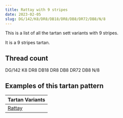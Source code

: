 ```yaml
---
title: Rattay with 9 stripes
date: 2023-02-05
slug: DG/142/K8/DR8/DB18/DR8/DB8/DR72/DB8/N/8
---
```

This is a list of all the tartan sett variants with 9 stripes.

It is a 9 stripes tartan.


## Thread count
DG/142 K8 DR8 DB18 DR8 DB8 DR72 DB8 N/8

## Examples of this tartan pattern

| Tartan Variants |
|---------------|
| [Rattay](/variants/dg/142/k8/dr8/db18/dr8/db8/dr72/db8/n/8-db000052-dg11450d-draa0000-k000000-naaaaaa)||
